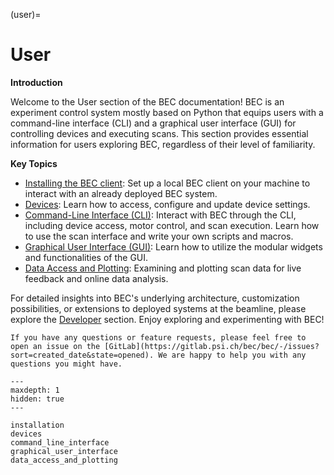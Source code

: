 <!-- How do I use the BEC (client)? -->
(user)=
# User
**Introduction**

Welcome to the User section of the BEC documentation! BEC is an experiment control system mostly based on Python that equips users with a command-line interface (CLI) and a graphical user interface (GUI) for controlling devices and executing scans. This section provides essential information for users exploring BEC, regardless of their level of familiarity.

**Key Topics**

* [Installing the BEC client](#user.installation): Set up a local BEC client on your machine to interact with an already deployed BEC system.
* [Devices](#user.devices): Learn how to access, configure and update device settings.
* [Command-Line Interface (CLI)](#user.command_line_interface): Interact with BEC through the CLI, including device access, motor control, and scan execution. Learn how to use the scan interface and write your own scripts and macros. 
* [Graphical User Interface (GUI)](#user.graphical_user_interface): Learn how to utilize the modular widgets and functionalities of the GUI.
* [Data Access and Plotting](#user.data_access_and_plotting): Examining and plotting scan data for live feedback and online data analysis.


For detailed insights into BEC's underlying architecture, customization possibilities, or extensions to deployed systems at the beamline, please explore the [Developer](#developer) section. Enjoy exploring and experimenting with BEC!

```{important}
If you have any questions or feature requests, please feel free to open an issue on the [GitLab](https://gitlab.psi.ch/bec/bec/-/issues?sort=created_date&state=opened). We are happy to help you with any questions you might have.
```

```{toctree}
---
maxdepth: 1
hidden: true
---

installation
devices
command_line_interface
graphical_user_interface
data_access_and_plotting
